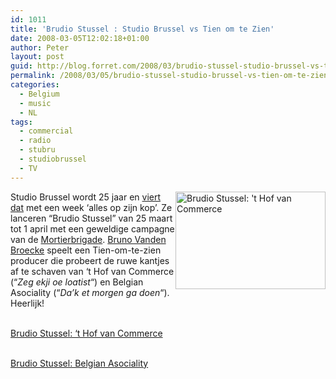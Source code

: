 ```yaml
---
id: 1011
title: 'Brudio Stussel : Studio Brussel vs Tien om te Zien'
date: 2008-03-05T12:02:18+01:00
author: Peter
layout: post
guid: http://blog.forret.com/2008/03/brudio-stussel-studio-brussel-vs-tien-om-te-zien/
permalink: /2008/03/05/brudio-stussel-studio-brussel-vs-tien-om-te-zien/
categories:
  - Belgium
  - music
  - NL
tags:
  - commercial
  - radio
  - stubru
  - studiobrussel
  - TV
---
```

[<img  width="240" src="http://farm3.static.flickr.com/2090/2311570241_7f6bf47081_m.jpg" alt="Brudio Stussel: 't Hof van Commerce" height="156" style="float: right" />](http://www.flickr.com/photos/pforret/2311570241/ "Brudio Stussel: 't Hof van Commerce by PeterForret, on Flickr") Studio Brussel wordt 25 jaar en [viert dat](http://www.demorgen.be/dm/nl/1007/Muziek/article/detail/193793/2008/03/04/Studio-Brussel-wordt-Brudio-Stussel.dhtml) met een week &#8216;alles op zijn kop&#8217;. Ze lanceren &#8220;Brudio Stussel&#8221; van 25 maart tot 1 april met een geweldige campagne van de [Mortierbrigade](http://www.mortierbrigade.com). [Bruno Vanden Broecke](http://www.imdb.com/name/nm0888652/) speelt een Tien-om-te-zien producer die probeert de ruwe kantjes af te schaven van &#8216;t Hof van Commerce (&#8220;_Zeg ekji oe loatist_&#8220;) en Belgian Asociality (&#8220;_Da&#8217;k et morgen ga doen_&#8220;). Heerlijk!

<flv href="http://www.forret.com/stubru/7EITJQZR.swf" width="500" height="350" autostart="false"></flv>  
[Brudio Stussel: &#8216;t Hof van Commerce](http://www.garagetv.be/video-galerij/brudiostussel/Brudio_Stussel_t_Hof_van_Commerce.aspx)  
<!--more-->

  
<flv href="http://www.forret.com/stubru/O65TNU7A.swf" width="500" height="350" autostart="false"></flv>  
[Brudio Stussel: Belgian Asociality](http://www.garagetv.be/video-galerij/brudiostussel/Brudio_Stussel_Belgian_Asociality.aspx)